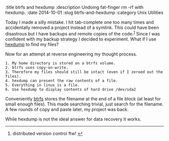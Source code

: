 :title btrfs and hexdump
:description Undoing fat-finger rm -rf with hexdump.
:date 2014-10-01
:slug btrfs-and-hexdump
:category Unix Utilities


<p>Today I made a silly mistake.
I hit tab-complete one too many times and accidentally removed a project instead of a symlink.
This could have been disastrous but I have backups and remote copies of the code.<sup id="fnref1"><a href="#fn1" rel="footnote">1</a></sup>
Since I was confident with my backup strategy I decided to experiment.
What if I use <a href="http://manpages.debian.org/cgi-bin/man.cgi?query=hexdump">hexdump</a> to find my files?</p>

<p>Now for an attempt at reverse engineering my thought process.</p>

<pre><code>1. My home directory is stored on a btrfs volume.
2. btrfs uses copy-on-write.
3. Therefore my files should still be intact (even if I zeroed out the files).
4. hexdump can present the raw contents of a file.
5. Everything in linux is a file.
6. Use hexdump to display contents of hard drive /dev/sda2
</code></pre>

<p>Conveniently <a href="https://btrfs.wiki.kernel.org">btrfs</a> stores the filename at the end of a file block (at least for small enough files).
This made searching trivial, just search for the filename.
A few rounds of copy and paste later, my project was back.</p>

<p>While hexdump is not the ideal answer for data recovery it works.</p>

<div class="footnotes">
<hr>
<ol>

<li id="fn1">
<p>distributed version control ftw!&nbsp;<a href="#fnref1" rev="footnote">&#8617;</a></p>
</li>

</ol>
</div>
